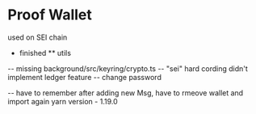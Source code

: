 # Proof Wallet

used on SEI chain

- finished 
** utils 


-- missing
background/src/keyring/crypto.ts -- "sei" hard cording
didn't implement ledger feature -- change password


-- have to remember
after adding new Msg, have to rmeove wallet and import again
yarn version - 1.19.0